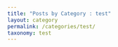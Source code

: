 ```yaml
---
title: "Posts by Category : test"
layout: category
permalink: /categories/test/
taxonomy: test
---
```

